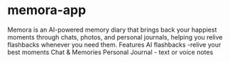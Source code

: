 # memora-app
Memora is an AI-powered memory diary that brings back your happiest moments through chats, photos, and personal journals, helping you relive flashbacks whenever you need them.
Features
AI flashbacks -relive your best moments
Chat & Memories
Personal Journal - text or voice notes
